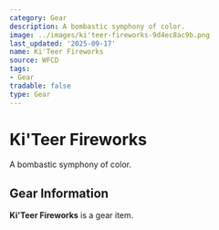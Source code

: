 ```yaml
---
category: Gear
description: A bombastic symphony of color.
image: ../images/ki'teer-fireworks-9d4ec8ac9b.png
last_updated: '2025-09-17'
name: Ki'Teer Fireworks
source: WFCD
tags:
- Gear
tradable: false
type: Gear
---
```


# Ki'Teer Fireworks

A bombastic symphony of color.

## Gear Information

**Ki'Teer Fireworks** is a gear item.

